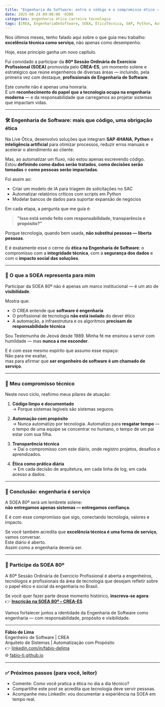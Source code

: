 ```yaml
---
title: "Engenharia de Software: entre o código e o compromisso ético – minha participação na SOEA 80º do CREA-ES"
date: 2025-08-24 09:00:00 -0300
categories: engenharia ética carreira tecnologia
tags: [CREA, EngenhariaDeSoftware, SOEA, ÉticaTécnica, SAP, Python, Automação]
---
```


Nos últimos meses, tenho falado aqui sobre o que guia meu trabalho: **excelência técnica como serviço**, não apenas como desempenho.

Hoje, esse princípio ganha um novo capítulo.

Fui convidado a participar da **80ª Sessão Ordinária de Exercício Profissional (SOEA)** promovida pelo **CREA-ES**, um momento solene e estratégico que reúne engenheiros de diversas áreas — incluindo, pela primeira vez com destaque, **profissionais de Engenharia de Software**.

Este convite não é apenas uma honraria.  
É um **reconhecimento do papel que a tecnologia ocupa na engenharia moderna** — e da responsabilidade que carregamos ao projetar sistemas que impactam vidas.

---

### 🛠️ Engenharia de Software: mais que código, uma obrigação ética

Na Live Ótica, desenvolvo soluções que integram **SAP 4HANA**, **Python** e **inteligência artificial** para otimizar processos, reduzir erros manuais e acelerar o atendimento ao cliente.

Mas, ao automatizar um fluxo, não estou apenas escrevendo código.  
Estou **definindo como dados serão tratados**, **como decisões serão tomadas** e **como pessoas serão impactadas**.

Foi assim ao:
- Criar um modelo de IA para triagem de solicitações no SAC
- Automatizar relatórios críticos com scripts em Python
- Modelar bancos de dados para suportar expansão de negócios

Em cada etapa, a pergunta que me guia é:  
> **"Isso está sendo feito com responsabilidade, transparência e propósito?"**

Porque tecnologia, quando bem usada, **não substitui pessoas — liberta pessoas**.

E é exatamente esse o cerne da **ética na Engenharia de Software**: o compromisso com a **integridade técnica**, com a **segurança dos dados** e com o **impacto social das soluções**.

---

### 🌱 O que a SOEA representa para mim

Participar da SOEA 80º não é apenas um marco institucional — é um ato de **visibilidade**.

Mostra que:
- O CREA entende que **software é engenharia**
- O profissional de tecnologia **não está isolado** do dever ético
- A automação, a infraestrutura e os algoritmos **precisam de responsabilidade técnica**

Sou Testemunha de Jeová desde 1989. Minha fé me ensinou a servir com humildade — mas **nunca a me esconder**.

E é com esse mesmo espírito que assumo esse espaço:  
Não para me exaltar,  
mas para afirmar que **ser engenheiro de software é um chamado de serviço**.

---

### 🔧 Meu compromisso técnico

Neste novo ciclo, reafirmo meus pilares de atuação:

1. **Código limpo e documentado**  
   → Porque sistemas legíveis são sistemas seguros.

2. **Automação com propósito**  
   → Nunca automatizo por tecnologia. Automatizo para **resgatar tempo** — o tempo de uma equipe se concentrar no humano, o tempo de um pai estar com sua filha.

3. **Transparência técnica**  
   → Daí o compromisso com este diário, onde registro projetos, desafios e aprendizados.

4. **Ética como prática diária**  
   → Em cada decisão de arquitetura, em cada linha de log, em cada acesso a dados.

---

### 🤝 Conclusão: engenharia é serviço

A SOEA 80º será um lembrete solene:  
**não entregamos apenas sistemas — entregamos confiança.**

E é com esse compromisso que sigo, conectando tecnologia, valores e impacto.

Se você também acredita que **excelência técnica é uma forma de serviço**, vamos conversar.  
Este diário é aberto.  
Assim como a engenharia deveria ser.

---

### 📣 Participe da SOEA 80º

A 80ª Sessão Ordinária de Exercício Profissional é aberta a engenheiros, tecnólogos e profissionais da área de tecnologia que desejam refletir sobre o papel ético e social da engenharia no Brasil.

Se você quer fazer parte desse momento histórico, **inscreva-se agora**:  
👉 [**Inscrição na SOEA 80º – CREA-ES**](https://www.crea-es.org.br/soea80)

Vamos fortalecer juntos a identidade da Engenharia de Software como engenharia — com responsabilidade, propósito e visibilidade.

---

**Fábio de Lima**  
Engenheiro de Software | CREA  
Arquiteto de Sistemas | Automatização com Propósito  
👉 [linkedin.com/in/fabio-delima](https://linkedin.com/in/fabio-delima)  
🌐 [fabio-ti.github.io](https://fabio-ti.github.io)

---

### ✅ Próximos passos (para você, leitor)
- Comente: Como você pratica a ética no dia a dia técnico?
- Compartilhe este post se acredita que tecnologia deve servir pessoas.
- Acompanhe meu LinkedIn: vou documentar a experiência na SOEA em tempo real.